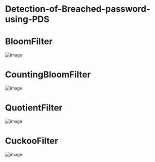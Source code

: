 # Detection-of-Breached-password-using-PDS

# BloomFilter
![image](https://user-images.githubusercontent.com/49152921/134309723-d44ee54d-f5c7-408a-b203-ee49befbc755.png)

# CountingBloomFilter
![image](https://user-images.githubusercontent.com/49152921/134310165-cf3667bf-34c3-45eb-b032-0b58a3573f09.png)

# QuotientFilter
![image](https://user-images.githubusercontent.com/49152921/134310615-00e3682e-c811-4d47-a42a-412cf2f696fe.png)

# CuckooFilter
![image](https://user-images.githubusercontent.com/49152921/134311376-3293c8c9-11c3-426f-95cb-e5b93613efd4.png)

